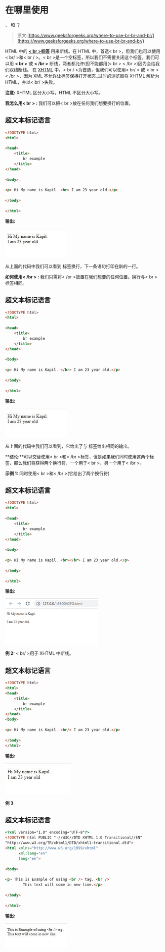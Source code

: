 # 在哪里使用
、
和
？

> 原文:[https://www.geeksforgeeks.org/where-to-use-br-br-and-br/](https://www.geeksforgeeks.org/where-to-use-br-br-and-br/)

HTML 中的 [**< br >标签**](https://www.geeksforgeeks.org/html-brgt-tag/) 用来断线。在 HTML 中，首选< br >，但我们也可以使用< br/ >和< br / >。< br >是一个空标签，所以我们不需要关闭这个标签。我们可以用 **< br >** 或 **< /br >** 断线，两者都允许(但不能都用(< br > < /br >)因为会给我们双线断线。
在 [XHTML](https://www.geeksforgeeks.org/xhtml-introduction/) 中，< br / >为首选，但我们可以使用< br/ > 或 < br > < /br >，因为 XML 不允许让标签保持打开状态..过时的浏览器将 XHTML 解析为 HTML，并以< br/ >失败。

**注意:** XHTML 区分大小写，HTML 不区分大小写。

**我怎么用< br > :** 我们可以把< br >放在任何我们想要换行的位置。

## 超文本标记语言

```html
<!DOCTYPE html>
<html>

<head>
    <title>
        br example
    </title>
</head>

<body>

<p> Hi My name is Kapil. <br> I am 23 year old.</p>

</body>

</html>
```

**输出:**

![](img/a703f7dab142a0b5a26acbcc8d50d307.png)

从上面的代码中我们可以看到
标签换行，下一条语句打印在新的一行。

**如何使用< /br > :** 我们只需将< /br >放置在我们想要的任何位置，换行与< br >标签相同。

## 超文本标记语言

```html
<!DOCTYPE html>
<html>

<head>
    <title>
        br example
    </title>
</head>

<body>

<p> Hi My name is Kapil. </br> I am 23 year old.</p>

</body>

</html>
```

**输出:**

![](img/a703f7dab142a0b5a26acbcc8d50d307.png)

从上面的代码中我们可以看到，它给出了与
标签给出相同的输出。

**结论:**可以交替使用< br >和< /br >标签，但是如果我们同时使用这两个标签，那么我们将获得两个换行符，一个用于< br >，另一个用于< /br >。

**示例 1:** 同时使用< br >和< /br >(它给出了两个换行符)

## 超文本标记语言

```html
<!DOCTYPE html>
<html>

<head>
    <title>
        br example
    </title>
</head>

<body>

<p> Hi My name is Kapil. <br></br> I am 23 year old.</p>

</body>

</html>
```

**输出:**

![](img/2c35b9daadd26855613e67fc667e500e.png)

**例 2:** < br/ >用于 XHTML 中断线。

## 超文本标记语言

```html
<!DOCTYPE html>
<html>
<head>
    <title>
        br example
    </title>
</head>
<body>

<p> Hi My name is Kapil. <br/> I am 23 year old.</p>

</body>
</html>
```

**输出:**

![](img/758f768089f6d729f4b4527ca8344047.png)

**例 3**

## 超文本标记语言

```html
<?xml version="1.0" encoding="UTF-8"?>
<!DOCTYPE html PUBLIC "-//W3C//DTD XHTML 1.0 Transitional//EN" 
"http://www.w3.org/TR/xhtml1/DTD/xhtml1-transitional.dtd">
<html xmlns="http://www.w3.org/1999/xhtml" 
      xml:lang="en" 
      lang="en">

<body>

<p> This is Example of using <br /> tag. <br />
        This text will come in new line.</p>

</body>

</html>
```

**输出:**

![](img/13f66d2c7079f1721baca5dbde75f2c9.png)